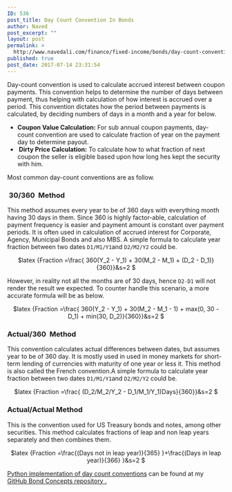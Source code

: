 ```yaml
---
ID: 536
post_title: Day Count Convention In Bonds
author: Naved
post_excerpt: ""
layout: post
permalink: >
  http://www.navedali.com/finance/fixed-income/bonds/day-count-convention-bonds
published: true
post_date: 2017-07-14 23:31:54
---
```

Day-count convention is used to calculate accrued interest between coupon payments. This convention helps to determine the number of days between payment, thus helping with calculation of how interest is accrued over a period. This convention dictates how the period between payments is calculated, by deciding numbers of days in a month and a year for below.
<ul>
 	<li><b>Coupon Value Calculation:</b> For sub annual coupon payments, day-count convention are used to calculate fraction of year on the payment day to determine payout.</li>
 	<li><b> Dirty Price Calculation:</b> To calculate how to what fraction of next coupon the seller is eligible based upon how long hes kept the security with him.</li>
</ul>
Most common day-count conventions are as follow.
<h3> 30/360  Method</h3>
This method assumes every year to be of 360 days with everything month having 30 days in them. Since 360 is highly factor-able, calculation of payment frequency is easier and payment amount is constant over payment periods. It is often used in calculation of accrued interest for Corporate, Agency, Municipal Bonds and also MBS. A simple formula to calculate year fraction between two dates <code>D1/M1/Y1</code>and <code>D2/M2/Y2</code> could be.
<p align="center">$latex
{Fraction =\frac{ 360(Y_2 - Y_1) + 30(M_2 - M_1) + (D_2 - D_1)}{360}}&amp;s=2
$</p>
However, in reality not all the months are of 30 days, hence <code>D2-D1</code> will not render the result we expected. To counter handle this scenario, a more accurate formula will be as below.
<p align="center">$latex
{Fraction =\frac{ 360(Y_2 - Y_1) + 30(M_2 - M_1 - 1) + max(0, 30 - D_1) + min(30, D_2)}{360}}&amp;s=2
$</p>

<h3>Actual/360  Method</h3>
This convention calculates actual differences between dates, but assumes year to be of 360 day. It is mostly used in used in money markets for short-term lending of currencies with maturity of one year or less it. This method is also called the French convention.A simple formula to calculate year fraction between two dates <code>D1/M1/Y1</code>and <code>D2/M2/Y2</code> could be.
<p align="center">$latex
{Fraction =\frac{ (D_2/M_2/Y_2 - D_1/M_1/Y_1)Days}{360}}&amp;s=2
$</p>

<h3>Actual/Actual Method</h3>
This is the convention used for US Treasury bonds and notes, among other securities. This method calculates fractions of leap and non leap years separately and then combines them.
<p align="center">$latex
{Fraction =\frac{(Days not in leap year)}{365} }+\frac{(Days in leap year)}{366} }&amp;s=2
$</p>
<a href="https://github.com/anaved/bond-concepts/blob/master/src/calc/daycounter.py">Python implementation of day count conventions</a> can be found at my <a href="https://github.com/anaved/bond-concepts">GitHub Bond Concepts repository .</a>